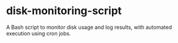 # disk-monitoring-script
A Bash script to monitor disk usage and log results, with automated execution using cron jobs.
